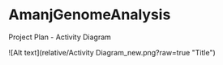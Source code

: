 # AmanjGenomeAnalysis


Project Plan - Activity Diagram 

![Alt text](relative/Activity Diagram_new.png?raw=true "Title")